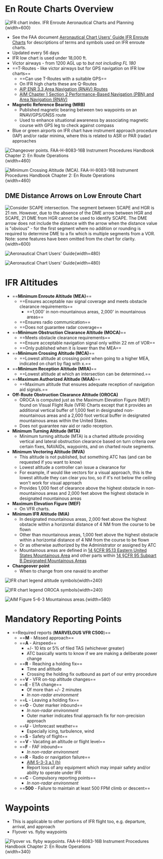 # En Route Charts Overview

![IFR chart index. [IFR Enroute Aeronautical Charts and Planning](https://www.faa.gov/air_traffic/flight_info/aeronav/digital_products/ifr/)](/img/ifr-chart-index.jpg){width=600}

* See the FAA document [Aeronautical Chart Users' Guide IFR Enroute Charts](https://www.faa.gov/air_traffic/flight_info/aeronav/digital_products/aero_guide/) for descriptions of terms and symbols used on IFR enroute charts.
* Updated every 56 days
* IFR low chart is used under 18,000 ft.
* Victor airways - from 1200 AGL up to *but not including FL 180*
* ==T-Routes - like victor airways but for GPS navigation on IFR low charts==
  * ==Can use T-Routes with a suitable GPS==
  * On IFR high charts these are Q-Routes
  * [AIP ENR 3.3 Area Navigation (RNAV) Routes](https://www.faa.gov/air_traffic/publications/atpubs/aip_html/part2_enr_section_3.3.html)
  * [AIM Chapter 1 Section 2 Performance-Based Navigation (PBN) and Area Navigation (RNAV)](https://www.faa.gov/air_traffic/publications/atpubs/aim_html/chap1_section_2.html)
* **Magnetic Reference Bearing (MRB)**
  * Published magnetic bearing between two waypoints on an RNAV/GPS/GNSS route
  * Used to enhance situational awareness by associating magnetic course with GPS leg to check against compass
* Blue or green airports on IFR chart have instrument approach procedure (IAP) and/or radar minima, where this is related to ASR or PAR (radar) approaches

![Changeover points. [FAA-H-8083-16B Instrument Procedures Handbook](https://www.faa.gov/regulations_policies/handbooks_manuals/aviation/instrument_procedures_handbook) [Chapter 2: En Route Operations](https://www.faa.gov/sites/faa.gov/files/regulations_policies/handbooks_manuals/aviation/instrument_procedures_handbook/FAA-H-8083-16B_Chapter_2.pdf)](/img/iph/iph-figure-2-42-changeover-points.jpg){width=460}

![Minimum Crossing Altitude (MCA). [FAA-H-8083-16B Instrument Procedures Handbook](https://www.faa.gov/regulations_policies/handbooks_manuals/aviation/instrument_procedures_handbook) [Chapter 2: En Route Operations](https://www.faa.gov/sites/faa.gov/files/regulations_policies/handbooks_manuals/aviation/instrument_procedures_handbook/FAA-H-8083-16B_Chapter_2.pdf)](/img/iph/iph-figure-2-62-mca.jpg){width=460}

## DME Distance Arrows on Low Enroute Chart

![Consider SCAPE intersection. The segment between SCAPE and HGR is 21 nm. However, due to the absence of the DME arrow between HGR and SCAPE, 21 DME from HGR cannot be used to identify SCAPE. The DME arrow does not include the distance with the arrow when the distance value is "obvious" - for the first segment where no addition or rounding is required to determine DME to a fix which is multiple segments from a VOR. Note: some features have been omitted from the chart for clarity.](/img/scape-decluttered.jpg){width=600}

![[Aeronautical Chart Users' Guide](https://www.faa.gov/air_traffic/flight_info/aeronav/digital_products/aero_guide/)](/img/ifr-low-instructions-dme.jpg){width=480}

![[Aeronautical Chart Users' Guide](https://www.faa.gov/air_traffic/flight_info/aeronav/digital_products/aero_guide/)](/img/ifr-low-instructions-fix-arrow.jpg){width=480}

# IFR Altitudes

* ==**Minimum Enroute Altitude (MEA)**==
  * ==Ensures acceptable nav signal coverage and meets obstacle clearance requirements==
    * ==1,000' in non-mountainous areas, 2,000' in mountainous areas==
  * ==Ensures radio communication==
  * ==Does not guarantee radar coverage==
* ==**Minimum Obstruction Clearance Altitude (MOCA)**==
  * ==Meets obstacle clearance requirements==
  * ==Ensure acceptable navigation signal only within 22 nm of VOR==
  * ==Only published when it is lower than the MEA==
* ==**Minimum Crossing Altitude (MCA)**==
  * ==Lowest altitude at crossing point when going to a higher MEA, indicated on chart by flag with x.==
* ==**Minimum Reception Altitude (MRA)**==
  * ==Lowest altitude at which an intersection can be determined.==
* ==**Maximum Authorized Altitude (MAA)**==
  * ==Maximum altitude that ensures adequate reception of navigation aid signals.==
* **Off-Route Obstruction Clearance Altitude (OROCA)**
  * OROCA is computed just as the Maximum Elevation Figure (MEF) found on Visual Flight Rule (VFR) Charts except that it provides an additional vertical buffer of 1,000 feet in designated non-mountainous areas and a 2,000 foot vertical buffer in designated mountainous areas within the United States.
  * Does not guarantee nav aid or radio reception.
* **Minimum Turning Altitude (MTA)**
  * Minimum turning altitude (MTA) is a charted altitude providing vertical and lateral obstruction clearance based on turn criteria over certain fixes, NAVAIDs, waypoints, and on charted route segments.
* **Minimum Vectoring Altitude (MVA)**
  * This altitude is not published, but something ATC has (and can be requested if you want to know)
  * Lowest altitude a controller can issue a clearance for
  * For example, if would like vectors for a visual approach, this is the lowest altitude they can clear you too, so if it's not below the ceiling won't work for visual approach
  * Provides 1,000 feet of clearance above the highest obstacle in non-mountainous areas and 2,000 feet above the highest obstacle in designated mountainous areas
* **Maximum Elevation Figure (MEF)**
  * On VFR charts.
* **Minimum IFR Altitude (MIA)**
  * In designated mountainous areas, 2,000 feet above the highest obstacle within a horizontal distance of 4 NM from the course to be flown
  * Other than mountainous areas, 1,000 feet above the highest obstacle within a horizontal distance of 4 NM from the course to be flown
  * Or as otherwise authorized by the Administrator or assigned by ATC
  * Mountainous areas are defined in [14 &sect;CFR 95.13 Eastern United States Mountainous Area](https://www.ecfr.gov/current/title-14/chapter-I/subchapter-F/part-95/subpart-B/section-95.13) and other parts within [14 &sect;CFR 95 Subpart B Designated Mountainous Areas](https://www.ecfr.gov/current/title-14/chapter-I/subchapter-F/part-95/subpart-B?toc=1)
* **Changeover point**
  * When to change from one navaid to another

![IFR chart legend altitude symbols](/img/ifr-chart-legend-altitude-symbols.png){width=240}

![IFR chart legend OROCA symbols](/img/ifr-chart-legend-oroca.png){width=240}

![[AIM Figure 5-6-3](https://www.faa.gov/air_traffic/publications/atpubs/aim_html/chap5_section_6.html#$paragraph5-6-16) Mountainous areas.](/img/aim/aim-figure-5-6-3-mountainous-areas.jpg){width=580}

# Mandatory Reporting Points

* ==Required reports (**MARVELOUS VFR C500**)==
  * ==**M** - Missed approach==
  * ==**A** - Airspeed==
    * +/- 10 kts or 5% of filed TAS (whichever greater)
    * ATC basically wants to know if we are making a deliberate power change
  * ==**R** - Reaching a holding fix==
    * Time and altitude
    * Crossing the holding fix outbound as part of our entry procedure
  * ==**V** - VFR on-top altitude changes==
  * ==**E** - ETA change==
    * Of more than +/- 2 minutes
    * *In non-radar environment*
  * ==**L** - Leaving a holding fix==
  * ==**O** - Outer marker inbound==
    * *In non-radar environment*
    * Outer marker indicates final approach fix for non-precision approach
  * ==**U** - Unforecast weather==
    * Especially icing, turbulence, wind
  * ==**S** - Safety of flight==
  * ==**V** - Vacating an altitude or flight level==
  * ==**F** - FAF inbound==
    * *In non-radar environment*
  * ==**R** - Radio or navigation failure==
    * [AIM 5-3-3 a.1 (h)](https://www.faa.gov/air_traffic/publications/atpubs/aim_html/chap5_section_3.html#$paragraph5-3-3)
    * Report loss of any equipment which may impair safety and/or ability to operate under IFR
  * ==**C** - Compulsory reporting points==
    * *In non-radar environment*
  * ==**500** - Failure to maintain at least 500 FPM climb or descent==

# Waypoints

* This is applicable to other portions of IFR flight too, e.g. departure, arrival, and approach
* Flyover vs. flyby waypoints

![Flyover vs. flyby waypoints. [FAA-H-8083-16B Instrument Procedures Handbook](https://www.faa.gov/regulations_policies/handbooks_manuals/aviation/instrument_procedures_handbook) [Chapter 2: En Route Operations](https://www.faa.gov/sites/faa.gov/files/regulations_policies/handbooks_manuals/aviation/instrument_procedures_handbook/FAA-H-8083-16B_Chapter_2.pdf)](/img/iph/iph-figure-2-53-flyover-vs-flyby-waypoints.jpg){width=340}
